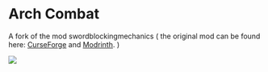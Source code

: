 # Arch Combat

A fork of the mod swordblockingmechanics ( the original mod can be found here: [CurseForge](https://www.curseforge.com/members/fuzs_/projects) and [Modrinth](https://modrinth.com/user/Fuzs). )

![](https://raw.githubusercontent.com/Fuzss/modresources/main/pages/data/swordblockingmechanics/banner.png)

